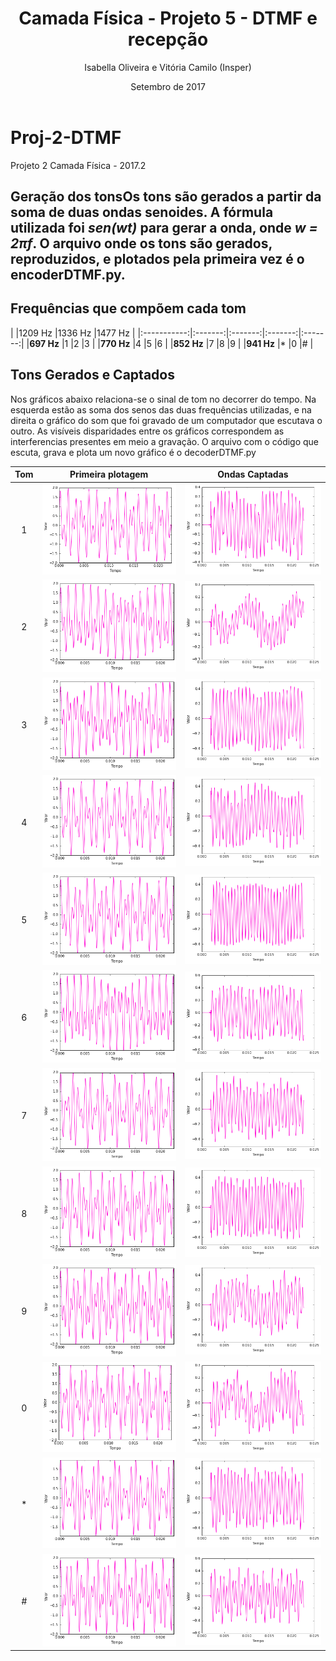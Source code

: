 ﻿---
title: Camada Física -  Projeto 5 - DTMF e recepção
author: Isabella Oliveira e Vitória Camilo (Insper)
date: Setembro de 2017
---

# Proj-2-DTMF
Projeto 2 Camada Física - 2017.2

## Geração dos tonsOs tons são gerados a partir da soma de duas ondas senoides. A fórmula utilizada foi *sen(wt)* para gerar a onda, onde *w = 2πf*. O arquivo onde os tons são gerados, reproduzidos, e plotados pela primeira vez é o encoderDTMF.py.

## Frequências que compõem cada tom
|             |1209 Hz  |1336 Hz  |1477 Hz  |
|:-----------:|:-------:|:-------:|:-------:|:-------:|
|**697 Hz**   |1        |2        |3        |
|**770 Hz**   |4        |5        |6        |
|**852 Hz**   |7        |8        |9        |
|**941 Hz**   |*        |0        |#        |


## Tons Gerados e Captados

Nos gráficos abaixo relaciona-se o sinal de tom no decorrer do tempo. Na esquerda estão as soma dos senos das duas frequências utilizadas, e na direita o gráfico do som que foi gravado de um computador que escutava o outro. As visíveis disparidades entre os gráficos correspondem as interferencias presentes em meio a gravação. O arquivo com o código que escuta, grava e plota um novo gráfico é o decoderDTMF.py

| Tom | Primeira plotagem                  |Ondas Captadas               |
|:-----:|-------------------------|----------------------|
|1      | ![1](img/1p.png)        |![1](img/1.png)       |
|2      | ![2](img/2p.png)        |![2](img/2.png)       |
|3      | ![3](img/3p.png)        |![3](img/3.png)       |
|4      | ![4](img/4p.png)        |![4](img/4.png)       |
|5      | ![5](img/5p.png)        |![5](img/5.png)       |
|6      | ![6](img/6p.png)        |![6](img/6.png)       |
|7      | ![7](img/7p.png)        |![7](img/7.png)       |
|8      | ![8](img/8p.png)        |![8](img/8.png)       |
|9      | ![9](img/9p.png)        |![9](img/9.png)       | 
|0      | ![0](img/0p.png)        |![0](img/0.png)       |
|*      | ![*](img/astp.png)  |![*](img/ast.png)    |
|#      | ![#](img/hashp.png)     |![#](img/hash.png) |
